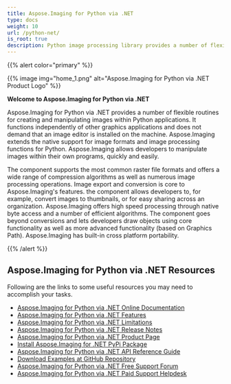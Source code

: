 ```yaml
---
title: Aspose.Imaging for Python via .NET
type: docs
weight: 10
url: /python-net/
is_root: true
description: Python image processing library provides a number of flexible routines for creating and manipulating images programmatically and does not need any image editor. 
---
```


{{% alert color="primary" %}} 

{{% image img="home_1.png" alt="Aspose.Imaging for Python via .NET Product Logo" %}}

**Welcome to Aspose.Imaging for Python via .NET**

Aspose.Imaging for Python via .NET provides a number of flexible routines for creating and manipulating images within Python applications. It functions independently of other graphics applications and does not demand that an image editor is installed on the machine. Aspose.Imaging extends the native support for image formats and image processing functions for Python. Aspose.Imaging allows developers to manipulate images within their own programs, quickly and easily.

The component supports the most common raster file formats and offers a wide range of compression algorithms as well as numerous image processing operations. Image export and conversion is core to Aspose.Imaging's features. the component allows developers to, for example, convert images to thumbnails, or for easy sharing across an organization. Aspose.Imaging offers high speed processing through native byte access and a number of efficient algorithms. The component goes beyond conversions and lets developers draw objects using core functionality as well as more advanced functionality (based on Graphics Path). Aspose.Imaging has built-in cross platform portability.

{{% /alert %}} 

## **Aspose.Imaging for Python via .NET Resources**

Following are the links to some useful resources you may need to accomplish your tasks.

- [Aspose.Imaging for Python via .NET Online Documentation](https://docs.aspose.com/imaging/python-net/)
- [Aspose.Imaging for Python via .NET Features](https://docs.aspose.com/imaging/python-net/features/)
- [Aspose.Imaging for Python via .NET Limitations](https://docs.aspose.com/imaging/python-net/known-issues/)
- [Aspose.Imaging for Python via .NET Release Notes](https://docs.aspose.com/imaging/python-net/release-notes/)
- [Aspose.Imaging for Python via .NET Product Page](https://products.aspose.com/imaging/python-net/)
- [Install Aspose.Imaging for .NET PyPi Package](https://pypi.org/project/aspose-imaging/)
- [Aspose.Imaging for Python via .NET API Reference Guide](https://reference.aspose.com/imaging/python)
- [Download Examples at GitHub Repository](https://github.com/aspose-imaging/Aspose.Imaging-for-Python)
- [Aspose.Imaging for Python via .NET Free Support Forum](https://forum.aspose.com/c/imaging/14)
- [Aspose.Imaging for Python via .NET Paid Support Helpdesk](https://helpdesk.aspose.com/)
